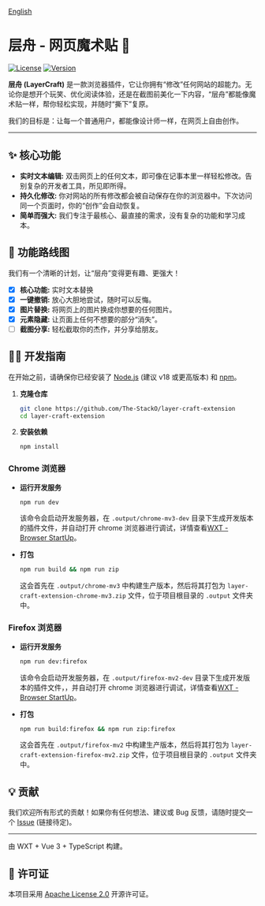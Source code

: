 [English](./README_en.md)

# 层舟 - 网页魔术贴 🎨

[![License](https://img.shields.io/badge/License-Apache_2.0-blue.svg)](./LICENSE) [![Version](https://img.shields.io/badge/version-0.0.1-blue.svg)](https://github.com/The-StackO/layer-craft-extension) 


**层舟 (LayerCraft)** 是一款浏览器插件，它让你拥有“修改”任何网站的超能力。无论你是想开个玩笑、优化阅读体验，还是在截图前美化一下内容，“层舟”都能像魔术贴一样，帮你轻松实现，并随时“撕下”复原。

我们的目标是：让每一个普通用户，都能像设计师一样，在网页上自由创作。

---

## ✨ 核心功能

- **实时文本编辑:** 双击网页上的任何文本，即可像在记事本里一样轻松修改。告别复杂的开发者工具，所见即所得。
- **持久化修改:** 你对网站的所有修改都会被自动保存在你的浏览器中。下次访问同一个页面时，你的“创作”会自动恢复。
- **简单而强大:** 我们专注于最核心、最直接的需求，没有复杂的功能和学习成本。

## 🚀 功能路线图

我们有一个清晰的计划，让“层舟”变得更有趣、更强大！

- [x] **核心功能:** 实时文本替换
- [x] **一键撤销:** 放心大胆地尝试，随时可以反悔。
- [x] **图片替换:** 将网页上的图片换成你想要的任何图片。
- [x] **元素隐藏:** 让页面上任何不想要的部分“消失”。
- [ ] **截图分享:** 轻松截取你的杰作，并分享给朋友。

## 🧑‍💻 开发指南

在开始之前，请确保你已经安装了 [Node.js](https://nodejs.org/) (建议 v18 或更高版本) 和 [npm](https://www.npmjs.com/)。

1.  **克隆仓库**
    ```bash
    git clone https://github.com/The-StackO/layer-craft-extension
    cd layer-craft-extension
    ```

2.  **安装依赖**
    ```bash
    npm install
    ```

### Chrome 浏览器

-   **运行开发服务**
    ```bash
    npm run dev
    ```
    该命令会启动开发服务器，在 `.output/chrome-mv3-dev` 目录下生成开发版本的插件文件，并自动打开 chrome 浏览器进行调试，详情查看[WXT - Browser StartUp](https://wxt.dev/guide/essentials/config/browser-startup.html)。

-   **打包**
    ```bash
    npm run build && npm run zip
    ```
    这会首先在 `.output/chrome-mv3` 中构建生产版本，然后将其打包为 `layer-craft-extension-chrome-mv3.zip` 文件，位于项目根目录的 `.output` 文件夹中。

### Firefox 浏览器

-   **运行开发服务**
    ```bash
    npm run dev:firefox
    ```
    该命令会启动开发服务器，在 `.output/firefox-mv2-dev` 目录下生成开发版本的插件文件，，并自动打开 chrome 浏览器进行调试，详情查看[WXT - Browser StartUp](https://wxt.dev/guide/essentials/config/browser-startup.html)。

-   **打包**
    ```bash
    npm run build:firefox && npm run zip:firefox
    ```
    这会首先在 `.output/firefox-mv2` 中构建生产版本，然后将其打包为 `layer-craft-extension-firefox-mv2.zip` 文件，位于项目根目录的 `.output` 文件夹中。

## 💡 贡献

我们欢迎所有形式的贡献！如果你有任何想法、建议或 Bug 反馈，请随时提交一个 [Issue](https://github.com/The-StackO/layer-craft-extension/issues) (链接待定)。

---

由 WXT + Vue 3 + TypeScript 构建。

## 📄 许可证

本项目采用 [Apache License 2.0](./LICENSE) 开源许可证。
